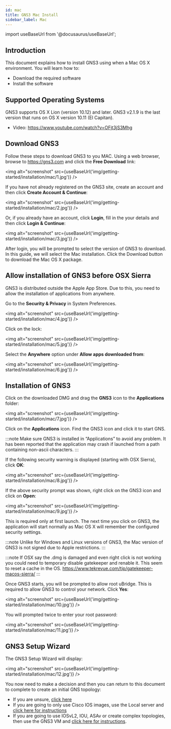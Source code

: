 ```yaml
---
id: mac
title: GNS3 Mac Install
sidebar_label: Mac
---
```


import useBaseUrl from '@docusaurus/useBaseUrl';

## Introduction
This document explains how to install GNS3 using when a Mac OS X environment. You will learn how to:
- Download the required software
- Install the software

## Supported Operating Systems
GNS3 supports OS X Lion (version 10.12) and later. GNS3 v2.1.9 is the last version that runs on OS X version 10.11 (El Capitan).

- Video: https://www.youtube.com/watch?v=OFjt3jS3Mhg

## Download GNS3
Follow these steps to download GNS3 to you MAC. Using a web browser, browse to https://gns3.com and click the **Free Download** link:

<img alt="screenshot" src={useBaseUrl('img/getting-started/installation/mac/1.jpg')} />

If you have not already registered on the GNS3 site, create an account and then click **Create Account & Continue**:

<img alt="screenshot" src={useBaseUrl('img/getting-started/installation/mac/2.jpg')} />

Or, if you already have an account, click **Login**, fill in the your details and then click **Login & Continue**:

<img alt="screenshot" src={useBaseUrl('img/getting-started/installation/mac/3.jpg')} />

After login, you will be prompted to select the version of GNS3 to download. In this guide, we will select the Mac installation. Click the Download button to download the Mac OS X package.

## Allow installation of GNS3 before OSX Sierra

GNS3 is distributed outside the Apple App Store. Due to this, you need to allow the installation of applications from anywhere.

Go to the **Security & Privacy** in System Preferences.

<img alt="screenshot" src={useBaseUrl('img/getting-started/installation/mac/4.jpg')} />

Click on the lock:

<img alt="screenshot" src={useBaseUrl('img/getting-started/installation/mac/5.jpg')} />

Select the **Anywhere** option under **Allow apps downloaded from**:

<img alt="screenshot" src={useBaseUrl('img/getting-started/installation/mac/6.jpg')} />

## Installation of GNS3

Click on the downloaded DMG and drag the **GNS3** icon to the **Applications** folder:

<img alt="screenshot" src={useBaseUrl('img/getting-started/installation/mac/7.jpg')} />

Click on the **Applications** icon. Find the GNS3 icon and click it to start GNS.

:::note
Make sure GNS3 is installed in “Applications” to avoid any problem. It has been reported that the application may crash if launched from a path containing non-ascii characters.
:::

If the following security warning is displayed (starting with OSX Sierra), click **OK**:

<img alt="screenshot" src={useBaseUrl('img/getting-started/installation/mac/8.jpg')} />

If the above security prompt was shown, right click on the GNS3 icon and click on **Open**:

<img alt="screenshot" src={useBaseUrl('img/getting-started/installation/mac/9.jpg')} />

This is required only at first launch. The next time you click on GNS3, the application will start normally as Mac OS X will remember the configured security settings.

:::note
Unlike for Windows and Linux versions of GNS3, the Mac version of GNS3 is not signed due to Apple restrictions.
:::

:::note
If OSX say the .dmg is damaged and even right click is not working you could need to temporary disable gatekeeper and renable it. This seem to reset a cache in the OS. https://www.tekrevue.com/tip/gatekeeper-macos-sierra/
:::

Once GNS3 starts, you will be prompted to allow root uBridge. This is required to allow GNS3 to control your network. Click **Yes**:

<img alt="screenshot" src={useBaseUrl('img/getting-started/installation/mac/10.jpg')} />

You will prompted twice to enter your root password:

<img alt="screenshot" src={useBaseUrl('img/getting-started/installation/mac/11.jpg')} />

## GNS3 Setup Wizard
The GNS3 Setup Wizard will display:

<img alt="screenshot" src={useBaseUrl('img/getting-started/installation/mac/12.jpg')} />

You now need to make a decision and then you can return to this document to complete to create an initial GNS topology:

- If you are unsure, [click here](../../../docs)
- If you are going to only use Cisco IOS images, use the Local server and [click here for instructions](../../setup-wizard-local-server)
- If you are going to use IOSvL2, IOU, ASAv or create complex topologies, then use the GNS3 VM and [click here for instructions](../../setup-wizard-gns3-vm).
